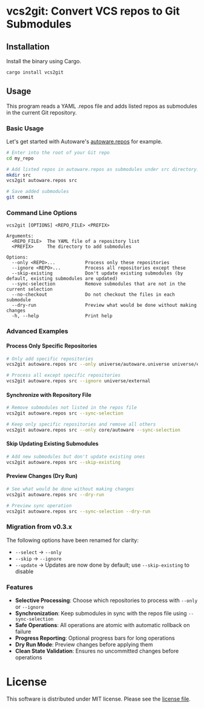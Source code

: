 # **vcs2git**: Convert VCS repos to Git Submodules

## Installation

Install the binary using Cargo.

```bash
cargo install vcs2git
```

## Usage

This program reads a YAML .repos file and adds listed repos as
submodules in the current Git repository.

### Basic Usage

Let's get started with Autoware's
[autoware.repos](https://github.com/autowarefoundation/autoware/blob/af0fbe322ba075ee4b4f0f87789c43b54800a234/autoware.repos)
for example.

```bash
# Enter into the root of your Git repo
cd my_repo

# Add listed repos in autoware.repos as submodules under src directory.
mkdir src
vcs2git autoware.repos src

# Save added submodules
git commit
```

### Command Line Options

```
vcs2git [OPTIONS] <REPO_FILE> <PREFIX>

Arguments:
  <REPO_FILE>  The YAML file of a repository list
  <PREFIX>     The directory to add submodules

Options:
  --only <REPO>...           Process only these repositories
  --ignore <REPO>...         Process all repositories except these
  --skip-existing            Don't update existing submodules (by default, existing submodules are updated)
  --sync-selection           Remove submodules that are not in the current selection
  --no-checkout              Do not checkout the files in each submodule
  --dry-run                  Preview what would be done without making changes
  -h, --help                 Print help
```

### Advanced Examples

#### Process Only Specific Repositories

```bash
# Only add specific repositories
vcs2git autoware.repos src --only universe/autoware.universe universe/external

# Process all except specific repositories
vcs2git autoware.repos src --ignore universe/external
```

#### Synchronize with Repository File

```bash
# Remove submodules not listed in the repos file
vcs2git autoware.repos src --sync-selection

# Keep only specific repositories and remove all others
vcs2git autoware.repos src --only core/autoware --sync-selection
```

#### Skip Updating Existing Submodules

```bash
# Add new submodules but don't update existing ones
vcs2git autoware.repos src --skip-existing
```

#### Preview Changes (Dry Run)

```bash
# See what would be done without making changes
vcs2git autoware.repos src --dry-run

# Preview sync operation
vcs2git autoware.repos src --sync-selection --dry-run
```

### Migration from v0.3.x

The following options have been renamed for clarity:
- `--select` → `--only`
- `--skip` → `--ignore`
- `--update` → Updates are now done by default; use `--skip-existing` to disable

### Features

- **Selective Processing**: Choose which repositories to process with `--only` or `--ignore`
- **Synchronization**: Keep submodules in sync with the repos file using `--sync-selection`
- **Safe Operations**: All operations are atomic with automatic rollback on failure
- **Progress Reporting**: Optional progress bars for long operations
- **Dry Run Mode**: Preview changes before applying them
- **Clean State Validation**: Ensures no uncommitted changes before operations


# License

This software is distributed under MIT license. Please see the
[license file](LICENSE.txt).
